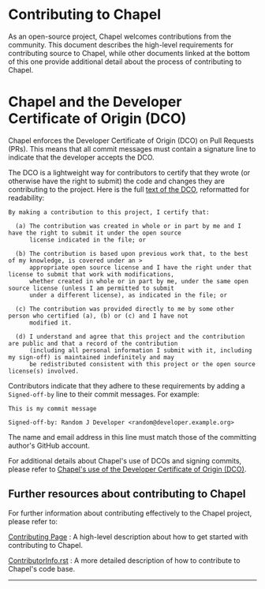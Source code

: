 # Contributing to Chapel

As an open-source project, Chapel welcomes contributions from the
community.  This document describes the high-level requirements for
contributing source to Chapel, while other documents linked at the
bottom of this one provide additional detail about the process of
contributing to Chapel.


# Chapel and the Developer Certificate of Origin (DCO)

Chapel enforces the Developer Certificate of Origin (DCO) on Pull
Requests (PRs). This means that all commit messages must contain a
signature line to indicate that the developer accepts the DCO.

The DCO is a lightweight way for contributors to certify that they
wrote (or otherwise have the right to submit) the code and changes
they are contributing to the project. Here is the full [text of the
DCO][0], reformatted for readability:

    By making a contribution to this project, I certify that:

      (a) The contribution was created in whole or in part by me and I have the right to submit it under the open source 
          license indicated in the file; or

      (b) The contribution is based upon previous work that, to the best of my knowledge, is covered under an > 
          appropriate open source license and I have the right under that license to submit that work with modifications, 
          whether created in whole or in part by me, under the same open source license (unless I am permitted to submit 
          under a different license), as indicated in the file; or

      (c) The contribution was provided directly to me by some other person who certified (a), (b) or (c) and I have not 
          modified it.

      (d) I understand and agree that this project and the contribution are public and that a record of the contribution 
          (including all personal information I submit with it, including my sign-off) is maintained indefinitely and may 
          be redistributed consistent with this project or the open source license(s) involved.


Contributors indicate that they adhere to these requirements by adding
a `Signed-off-by` line to their commit messages.  For example:

    This is my commit message

    Signed-off-by: Random J Developer <random@developer.example.org>

The name and email address in this line must match those of the
committing author's GitHub account.

For additional details about Chapel's use of DCOs and signing commits,
please refer to [Chapel's use of the Developer Certificate of Origin
(DCO)][1].


## Further resources about contributing to Chapel

For further information about contributing effectively to the Chapel
project, please refer to:

[Contributing Page][2] : A high-level description about how to get started with contributing to Chapel.

[ContributorInfo.rst][3] : A more detailed description of how to contribute to Chapel's code base.

---

[0]: https://developercertificate.org/
[1]: https://github.com/chapel-lang/chapel/tree/master/doc/rst/developer/bestPractices/DCO.rst
[2]: https://chapel-lang.org/contributing.html
[3]: https://github.com/chapel-lang/chapel/tree/master/doc/rst/developer/bestPractices/ContributorInfo.rst
